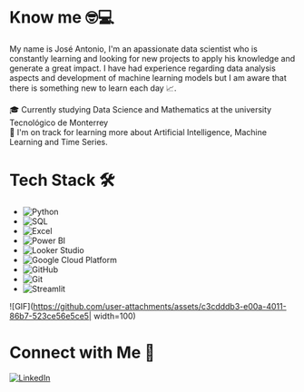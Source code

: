 # Know me 🤓💻
My name is José Antonio, I'm an apassionate data scientist who is constantly learning and looking for new projects to apply his knowledge and generate a great impact. I have had experience regarding data analysis aspects and development of machine learning models but I am aware that there is something new to learn each day 📈.

🎓  Currently studying Data Science and Mathematics at the university Tecnológico de Monterrey  
🌱  I'm on track for learning more about Artificial Intelligence, Machine Learning and Time Series.

# Tech Stack 🛠

- ![Python](https://img.shields.io/badge/-Python-3776AB?logo=python&logoColor=white&style=flat)
- ![SQL](https://img.shields.io/badge/-SQL-003B57?logo=sql&logoColor=white&style=flat)
- ![Excel](https://img.shields.io/badge/-Excel-217346?logo=microsoft-excel&logoColor=white&style=flat)
- ![Power BI](https://img.shields.io/badge/-Power%20BI-F2C811?logo=power-bi&logoColor=white&style=flat)
- ![Looker Studio](https://img.shields.io/badge/-Looker%20Studio-4285F4?logo=looker&logoColor=white&style=flat)
- ![Google Cloud Platform](https://img.shields.io/badge/-GCP-4285F4?logo=google-cloud&logoColor=white&style=flat)
- ![GitHub](https://img.shields.io/badge/-GitHub-181717?logo=github&logoColor=white&style=flat)
- ![Git](https://img.shields.io/badge/-Git-F05032?logo=git&logoColor=white&style=flat)
- ![Streamlit](https://img.shields.io/badge/-Streamlit-FF4B4B?logo=streamlit&logoColor=white&style=flat)

![GIF](https://github.com/user-attachments/assets/c3cdddb3-e00a-4011-86b7-523ce56e5ce5| width=100)

# Connect with Me 🤝

[![LinkedIn](https://img.shields.io/badge/-Jose%20Antonio-0077B5?logo=linkedin&logoColor=white&style=flat)](www.linkedin.com/in/torres-vil4)

